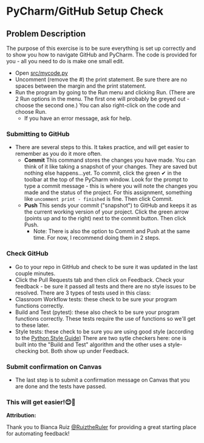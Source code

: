 # PyCharm/GitHub Setup Check

## Problem Description
The purpose of this exercise is to be sure everything is set up correctly and to show you how to navigate GitHub and PyCharm. The code is provided for you - all you need to do is make one small edit.

* Open [src/mycode.py](/src/my_code.py)
* Uncomment (remove the #) the print statement. Be sure there are no spaces between the margin and the print statement.
* Run the program by going to the Run menu and clicking Run. (There are 2 Run options in the menu. The first one will probably be greyed out - choose the second one.) You can also right-click on the code and choose Run.
  * If you have an error message, ask for help.

### Submitting to GitHub
* There are several steps to this. It takes practice, and will get easier to remember as you do it more often.
  * **Commit**  This command stores the changes you have made. You can think of it like taking a snapshot of your changes. They are saved but nothing else happens...yet. To commit, click the green ✔ in the toolbar at the top of the PyCharm window. Look for the prompt to type a commit message - this is where you will note the changes you made and the status of the project. For this assignment, something like `uncomment print - finished` is fine. Then click Commit.
  * **Push** This sends your commit ("snapshot") to GitHub and keeps it as the current working version of your project. Click the green arrow (points up and to the right) next to the commit button. Then click Push.
    * Note: There is also the option to Commit and Push at the same time. For now, I recommend doing them in 2 steps.
 
 ### Check GitHub
 * Go to your repo in GitHub and check to be sure it was updated in the last couple minutes.
 * Click the Pull Requests tab and then click on Feedback. Check your feedback - be sure it passed all tests and there are no style issues to be resolved. There are 3 types of tests used in this class: 
  * Classroom Workflow tests: these check to be sure your program functions correctly. 
  * Build and Test (pytest): these also check to be sure your program functions correctly. These tests require the use of functions so we'll get to these later.
  * Style tests: these check to be sure you are using good style (according to the [Python Style Guide](https://docs.python-guide.org/writing/style/)) There are two sytle checkers here: one is built into the "Build and Test" algorithm and the other uses a style-checking bot. Both show up under Feedback.  
   

### Submit confirmation on Canvas
* The last step is to submit a confirmation message on Canvas that you are done and the tests have passed.

### This will get easier!😊🦉


**Attribution:**

Thank you to Bianca Ruiz [@RuiztheRuler](https://github.com/RuizTheRuler) for providing a great starting place for automating feedback!

